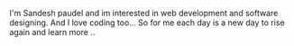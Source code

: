 I'm Sandesh paudel and im interested in web development and software designing. And I love coding too... So for me each day is a new day to rise again and learn more ..

<!---
SandeshPaudel12/SandeshPaudel12 is a ✨ special ✨ repository because its `README.md` (this file) appears on your GitHub profile.
You can click the Preview link to take a look at your changes.
--->
